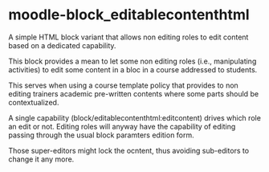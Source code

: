 moodle-block_editablecontenthtml
================================

A simple HTML block variant that allows non editing roles to edit content based on a dedicated capability.

This block provides a mean to let some non editing roles (i.e., manipulating activities) to edit some 
content in a bloc in a course addressed to students. 

This serves when using a course template policy that provides to non editing trainers academic 
pre-written contents where some parts should be contextualized. 

A single capability (block/editablecontenthtml:editcontent) drives which role an edit or not. Editing
roles will anyway have the capability of editing passing through the usual block paramters edition
form. 

Those super-editors might lock the ocntent, thus avoiding sub-editors to change it any more.  
